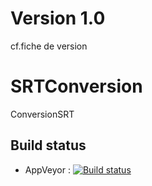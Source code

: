 # Version 1.0
cf.fiche de version
# SRTConversion
ConversionSRT

## Build status
- AppVeyor : [![Build status](https://ci.appveyor.com/api/projects/status/github/melmakrini/SRTConversion?svg=true)](https://ci.appveyor.com/project/melmakrini/SRTConversion)
